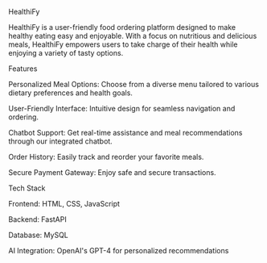 HealthiFy

HealthiFy is a user-friendly food ordering platform designed to make healthy eating easy and enjoyable. With a focus on nutritious and delicious meals, HealthiFy empowers users to take charge of their health while enjoying a variety of tasty options.

Features

Personalized Meal Options: Choose from a diverse menu tailored to various dietary preferences and health goals.

User-Friendly Interface: Intuitive design for seamless navigation and ordering.

Chatbot Support: Get real-time assistance and meal recommendations through our integrated chatbot.

Order History: Easily track and reorder your favorite meals.

Secure Payment Gateway: Enjoy safe and secure transactions.

Tech Stack

Frontend: HTML, CSS, JavaScript

Backend: FastAPI

Database: MySQL

AI Integration: OpenAI's GPT-4 for personalized recommendations
